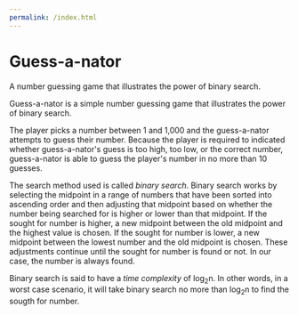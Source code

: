 ```yaml
---
permalink: /index.html
---
```


# Guess-a-nator
A number guessing game that illustrates the power of binary search.


Guess-a-nator is a simple number guessing game that illustrates the power of binary search. 

The player picks a number between 1 and 1,000 and the guess-a-nator attempts to guess their number. Because the player is required to indicated whether guess-a-nator's guess is too high, too low, or the correct number, guess-a-nator is able to guess the player's number in no more than 10 guesses. 

The search method used is called _binary search_. Binary search works by selecting the midpoint in a range of numbers that have been sorted into ascending order and then adjusting that midpoint based on whether the number being searched for is higher or lower than that midpoint. If the sought for number is higher, a new midpoint between the old midpoint and the highest value is chosen. If the sought for number is lower, a new midpoint between the lowest number and the old midpoint is chosen. These adjustments continue until the sought for number is found or not. In our case, the number is always found. 

Binary search is said to have a _time complexity_ of log<sub>2</sub>n. In other words, in a worst case scenario, it will take binary search no more than log<sub>2</sub>n to find the sougth for number.
